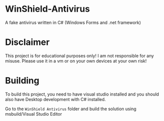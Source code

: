 # WinShield-Antivirus
A fake antivirus written in C# (Windows Forms and .net framework)

# Disclaimer
This project is for educational purposes only! I am not responsible for any misuse. Please use it in a vm or on your own devices at your own risk!

# Building
To build this project, you need to have visual studio installed and you should also have Desktop development with C# installed.

Go to the `WinShield Antivirus` folder and build the solution using msbuild/Visual Studio Editor
